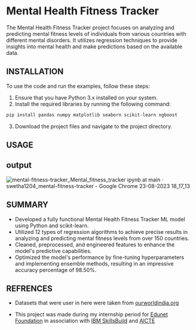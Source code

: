 
# Mental Health Fitness Tracker
The Mental Health Fitness Tracker project focuses on analyzing and predicting mental fitness levels of individuals from various countries with different mental disorders. It utilizes regression techniques to provide insights into mental health and make predictions based on the available data.


## INSTALLATION

To use the code and run the examples, follow these steps:

1. Ensure that you have Python 3.x installed on your system.
2. Install the required libraries by running the following command:

```bash
pip install pandas numpy matplotlib seaborn scikit-learn xgboost
```
    
3. Download the project files and navigate to the project directory.
   
## USAGE





## output
![mental-fitness-tracker_Mental_fitness_tracker ipynb at main · swetha1204_mental-fitness-tracker - Google Chrome 23-08-2023 18_17_13](https://github.com/swetha1204/mental-fitness-tracker/assets/110998307/2ec9b5f3-1386-4dfa-80b6-327b6cfc0bed)



## SUMMARY
- Developed a fully functional Mental Health Fitness Tracker ML model using Python and scikit-learn.
- Utilized 12 types of regression algorithms to achieve precise results in analyzing and predicting mental fitness levels from over 150 countries.
- Cleaned, preprocessed, and engineered features to enhance the model's predictive capabilities.
- Optimized the model's performance by fine-tuning hyperparameters and implementing ensemble methods, resulting in an impressive accuracy percentage of 98.50%.


## REFRENCES
- Datasets that were user in here were taken from [ourworldindia.org](https://ourworldindata.org/grapher/mental-and-substance-use-as-share-of-disease)

- This project was made during my internship period for [Edunet Foundation](https://edunetfoundation.org) in association with [IBM SkillsBuild](https://skillsbuild.org) and [AICTE](https://internship.aicte-india.org)
